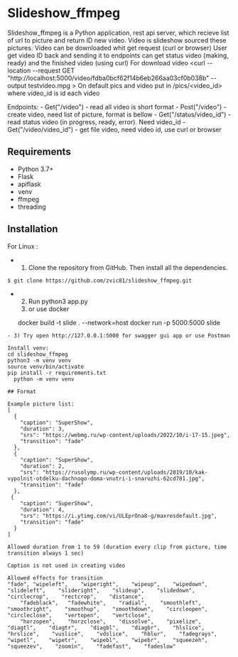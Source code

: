 


# Slideshow_ffmpeg
Slideshow_ffmpeg is a Python application, rest api server, which recieve list of url to picture and return ID new video. Video is slideshow sourced these pictures. Video can be downloaded whit get request (curl or browser)
User get video ID back and sending it to endpoints can get status video (making, ready) and the finished video (using curl)
For download video <curl --location --request GET "http://localhost:5000/video/fdba0bcf62f14b6eb266aa03cf0b038b" --output testvideo.mpg >
On default pics and video put in /pics/<video_id> where video_id is id each video

Endpoints:
    - Get("/video") - read all video is short format
    - Post("/video") - create video, need list of picture, format is bellow
    - Get("/status/video_id") - read status video (in progress, ready, error). Need video_id
    - Get("/video/video_id") - get file video, need video id, use curl or browser



## Requirements

- Python 3.7+
- Flask
- apiflask
- venv
- ffmpeg
- threading

## Installation

For Linux :
- 1) Clone the repository from GitHub. Then install all the dependencies.
```bash
$ git clone https://github.com/zvic81/slideshow_ffmpeg.git
```
- 2) Run python3 app.py
  3) or use docker

    docker build -t slide . --network=host
    docker run  -p 5000:5000 slide

```
- 3) Try open http://127.0.0.1:5000 for swagger gui app or use Postman

Install venv:
cd slideshow_ffmpeg
python3 -m venv venv
source venv/bin/activate
pip install -r requirements.txt
  python -m venv venv

## Format

Example picture list:
[
  {
    "caption": "SuperShow",
    "duration": 3,
    "srs": "https://webmg.ru/wp-content/uploads/2022/10/i-17-15.jpeg",
    "transition": "fade"
  },
  {
    "caption": "SuperShow",
    "duration": 2,
    "srs": "https://rusolymp.ru/wp-content/uploads/2019/10/kak-vypolnit-otdelku-dachnogo-doma-vnutri-i-snaruzhi-62cd781.jpg",
    "transition": "fade"
  },
 {
    "caption": "SuperShow",
    "duration": 4,
    "srs": "https://i.ytimg.com/vi/ULEprOna8-g/maxresdefault.jpg",
    "transition": "fade"
  }
]

Allowed duration from 1 to 59 (duration every clip from picture, time transition always 1 sec)

Caption is not used in creating video

Allowed effects for transition
"fade", "wipeleft",    "wiperight",    "wipeup",    "wipedown",    "slideleft",    "slideright",    "slideup",    "slidedown",    "circlecrop",    "rectcrop",    "distance",
    "fadeblack",   "fadewhite",    "radial",    "smoothleft",    "smoothright",    "smoothup",    "smoothdown",    "circleopen",    "circleclose",    "vertopen",    "vertclose",
    "horzopen",    "horzclose",    "dissolve",    "pixelize",    "diagtl",    "diagtr",    "diagbl",    "diagbr",    "hlslice",    "hrslice",    "vuslice",    "vdslice",    "hblur",    "fadegrays",    "wipetl",    "wipetr",    "wipebl",    "wipebr",    "squeezeh",    "squeezev",    "zoomin",    "fadefast",    "fadeslow"
